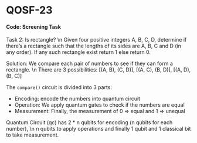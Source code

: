 # QOSF-23
#### Code: Screening Task

Task 2: Is rectangle? \n
Given four positive integers A, B, C, D, determine if there’s a rectangle such that the lengths of its sides are A, B, C and D (in any order).
If any such rectangle exist return 1 else return 0.

Solution:
We compare each pair of numbers to see if they can form a rectangle. \n
There are 3 possibilities: [(A, B), (C, D)], [(A, C), (B, D)], [(A, D), (B, C)]

The ``` compare() ``` circuit is divided into 3 parts:
* Encoding: encode the numbers into quantum circuit
* Operation: We apply quantum gates to check if the numbers are equal
* Measurement: Finally, the measurement of 0 => equal and 1 => unequal


Quantum Circuit (qc) has 2 * n qubits for encoding (n qubits for each number), \n
n qubits to apply operations and finally 1 qubit and 1 classical bit to take measurement.
